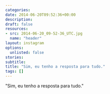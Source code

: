 ```yaml
---
categories:
date: 2014-06-20T09:52:36+00:00
description:
draft: false
resources:
- src: 2014-06-20_09-52-36_UTC.jpg
  name: "header"
layout: instagram
options:
  unlisted: false
stories:
subtitle:
title: "Sim, eu tenho a resposta para tudo."
tags: []
---
```


"Sim, eu tenho a resposta para tudo."
